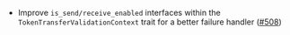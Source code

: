 - Improve `is_send/receive_enabled` interfaces within the `TokenTransferValidationContext` trait
  for a better failure handler
  ([#508](https://github.com/cosmos/ibc-rs/issues/508))